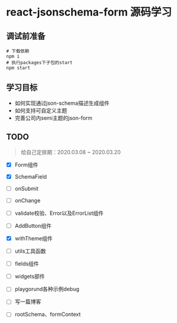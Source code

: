# react-jsonschema-form 源码学习

## 调试前准备

```shell
# 下载依赖
npm i 
# 执行packages下子包的start
npm start
```

## 学习目标

- 如何实现通过json-schema描述生成组件
- 如何支持可自定义主题
- 完善公司内semi主题的json-form

## TODO

> 给自己定排期：2020.03.08 ~ 2020.03.20

- [x] Form组件
- [x] SchemaField
- [ ] onSubmit
- [ ] onChange
- [ ] validate校验、Error以及ErrorList组件
- [ ] AddButton组件
- [x] withTheme组件
- [ ] utils工具函数
- [ ] fields组件
- [ ] widgets部件
- [ ] playgorund各种示例debug
- [ ] 写一篇博客
- [ ] rootSchema、formContext

